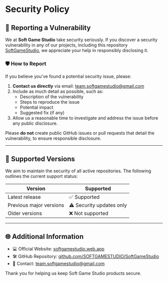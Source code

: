 # Security Policy

## 📢 Reporting a Vulnerability

We at **Soft Game Studio** take security seriously. If you discover a security vulnerability in any of our projects, including this repository [SoftGameStudio](https://github.com/SOFTGAMESTUDIO/SoftGameStudio), we appreciate your help in responsibly disclosing it.

### 🛡️ How to Report

If you believe you've found a potential security issue, please:

1. **Contact us directly** via email: [team.softgamestudio@gmail.com](mailto:team.softgamestudio@gmail.com)
2. Include as much detail as possible, such as:
   - Description of the vulnerability
   - Steps to reproduce the issue
   - Potential impact
   - Suggested fix (if any)
3. Allow us a reasonable time to investigate and address the issue before any public disclosure.

Please **do not** create public GitHub issues or pull requests that detail the vulnerability, to ensure responsible disclosure.

---

## 🔐 Supported Versions

We aim to maintain the security of all active repositories. The following outlines the current support status:

| Version        | Supported          |
|----------------|-------------------|
| Latest release | ✅ Supported       |
| Previous major versions | ⚠️ Security updates only |
| Older versions | ❌ Not supported   |

---

## 🌐 Additional Information

- 💻 Official Website: [softgamestudio.web.app](https://softgamestudio.web.app)
- 🛠️ GitHub Repository: [github.com/SOFTGAMESTUDIO/SoftGameStudio](https://github.com/SOFTGAMESTUDIO/SoftGameStudio)
- 📧 Contact: [team.softgamestudio@gmail.com](mailto:team.softgamestudio@gmail.com)

Thank you for helping us keep Soft Game Studio products secure.
